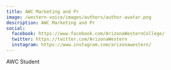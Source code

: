 ```yaml
---
title: AWC Marketing and Pr
image: /western-voice/images/authors/author-avatar.png
description: AWC Marketing and Pr
social:
  facebook: https://www.facebook.com/ArizonaWesternCollege/
  twitter: https://twitter.com/ArizonaWestern
  instagram: https://www.instagram.com/arizonawestern/
---
```


AWC Student